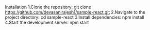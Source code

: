 Installation
1.Clone the repository:  git clone https://github.com/devasanirajesh1/sample-react.git
2.Navigate to the project directory:  cd sample-react
3.Install dependencies:   npm install
4.Start the development server:   npm start
